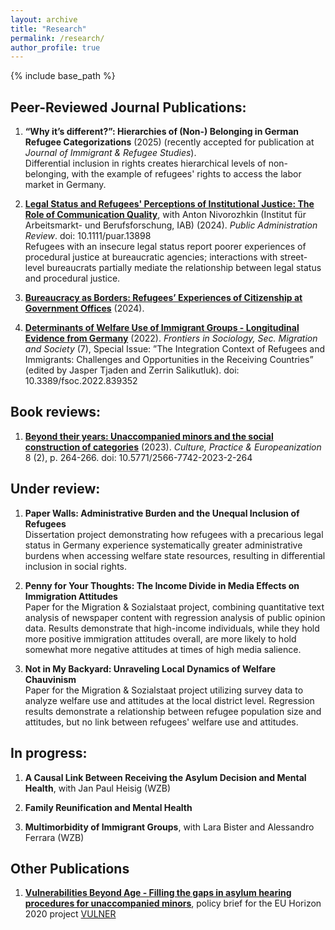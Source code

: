 ```yaml
---
layout: archive
title: "Research"
permalink: /research/
author_profile: true
---
```


{% include base_path %}

## Peer-Reviewed Journal Publications:

1. **“Why it’s different?”: Hierarchies of (Non-) Belonging in German Refugee Categorizations** (2025) (recently accepted for publication at *Journal of Immigrant & Refugee Studies*).<br>
Differential inclusion in rights creates hierarchical levels of non-belonging, with the example of refugees' rights to access the labor market in Germany. 

2.  **[Legal Status and Refugees' Perceptions of Institutional Justice: The Role of Communication Quality](https://onlinelibrary.wiley.com/doi/abs/10.1111/puar.13898)**, with Anton Nivorozhkin (Institut für Arbeitsmarkt- und Berufsforschung, IAB) (2024). *Public Administration Review*. doi: 10.1111/puar.13898<br>
Refugees with an insecure legal status report poorer experiences of procedural justice at bureaucratic agencies; interactions with street-level bureaucrats partially mediate the relationship between legal status and procedural justice.

3. **[Bureaucracy as Borders: Refugees’ Experiences of Citizenship at Government Offices](https://opus4.kobv.de/opus4-hsog/frontdoor/index/index/docId/5610)** (2024). <br>

4. **[Determinants of Welfare Use of Immigrant Groups - Longitudinal Evidence from Germany](https://www.frontiersin.org/articles/10.3389/fsoc.2022.839352/full)** (2022). *Frontiers in Sociology, Sec. Migration and Society* (7), Special Issue: ”The Integration Context of Refugees and Immigrants: Challenges
and Opportunities in the Receiving Countries” (edited by Jasper Tjaden and Zerrin Salikutluk). doi: 10.3389/fsoc.2022.839352 <br>

## Book reviews: 

1. **[Beyond their years: Unaccompanied minors and the social construction of categories](https://scholar.google.com/citations?view_op=view_citation&hl=en&user=VBPtJPMAAAAJ&citation_for_view=VBPtJPMAAAAJ:d1gkVwhDpl0C)** (2023). *Culture, Practice & Europeanization* 8 (2), p. 264-266. doi: 10.5771/2566-7742-2023-2-264 <br>

## Under review:
1. **Paper Walls: Administrative Burden and the Unequal Inclusion of Refugees**<br>
Dissertation project demonstrating how refugees with a precarious legal status in Germany experience systematically greater administrative burdens when accessing welfare state resources, resulting in differential inclusion in social rights. 

2. **Penny for Your Thoughts: The Income Divide in Media Effects on Immigration Attitudes**<br>
Paper for the Migration & Sozialstaat project, combining quantitative text analysis of newspaper content with regression analysis of public opinion data. Results demonstrate that high-income individuals, while they hold more positive immigration attitudes overall, are more likely to hold somewhat more negative attitudes at times of high media salience. 

3. **Not in My Backyard: Unraveling Local Dynamics of Welfare Chauvinism** <br>
Paper for the Migration & Sozialstaat project utilizing survey data to analyze welfare use and attitudes at the local district level. Regression results demonstrate a relationship between refugee population size and attitudes, but no link between refugees' welfare use and attitudes.

## In progress: 

1. **A Causal Link Between Receiving the Asylum Decision and Mental Health**, with Jan Paul Heisig (WZB)
   
2. **Family Reunification and Mental Health**
   
3. **Multimorbidity of Immigrant Groups**, with Lara Bister and Alessandro Ferrara (WZB)

## Other Publications 

1. **[Vulnerabilities Beyond Age - Filling the gaps in asylum hearing procedures for unaccompanied minors](https://population-europe.eu/files/documents/pb28_vulner_web_1.pdf)**, policy brief for the EU Horizon 2020 project [VULNER](https://www.vulner.eu/)
